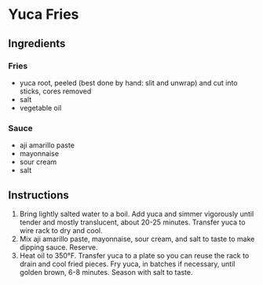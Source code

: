# Yuca Fries

## Ingredients

### Fries

- yuca root, peeled (best done by hand: slit and unwrap) and cut into sticks, cores removed
- salt
- vegetable oil

### Sauce

- aji amarillo paste
- mayonnaise
- sour cream
- salt

## Instructions

1. Bring lightly salted water to a boil. Add yuca and simmer vigorously until tender and mostly translucent, about 20-25 minutes. Transfer yuca to wire rack to dry and cool.
2. Mix aji amarillo paste, mayonnaise, sour cream, and salt to taste to make dipping sauce. Reserve.
3. Heat oil to 350°F. Transfer yuca to a plate so you can reuse the rack to drain and cool fried pieces. Fry yuca, in batches if necessary, until golden brown, 6-8 minutes. Season with salt to taste.
